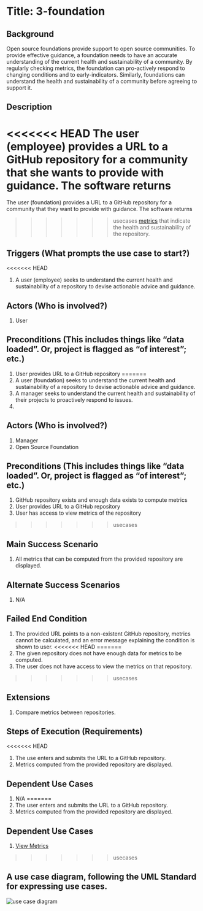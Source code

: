 # Title: 3-foundation

## Background
Open source foundations provide support to open source communities. To provide
effective guidance, a foundation needs to have an accurate understanding of the
current health and sustainability of a community. By regularly checking metrics,
the foundation can pro-actively respond to changing conditions and to
early-indicators. Similarly, foundations can understand the health and
sustainability of a community before agreeing to support it.

## Description
<<<<<<< HEAD
The user (employee) provides a URL to a GitHub repository for a community that
she wants to provide with guidance. The software returns
=======
The user (foundation) provides a URL to a GitHub repository for a community that
they want to provide with guidance. The software returns
>>>>>>> usecases
[metrics](https://wiki.linuxfoundation.org/oss-health-metrics/metrics)
that indicate the health and sustainability of the repository.

## Triggers (What prompts the use case to start?)
<<<<<<< HEAD
1. A user (employee) seeks to understand the current health and sustainability
   of a repository to devise actionable advice and guidance.

## Actors (Who is involved?)
1. User

## Preconditions (This includes things like “data loaded”. Or, project is flagged as “of interest”; etc.)
1. User provides URL to a GitHub repository
=======
1. A user (foundation) seeks to understand the current health and sustainability
   of a repository to devise actionable advice and guidance.
2. A manager seeks to understand the current health and sustainability of their projects to proactively respond to issues.
3.
## Actors (Who is involved?)
1. Manager
2. Open Source Foundation

## Preconditions (This includes things like “data loaded”. Or, project is flagged as “of interest”; etc.)
1. GitHub repository exists and enough data exists to compute metrics
2. User provides URL to a GitHub repository
3. User has access to view metrics of the repository
>>>>>>> usecases

## Main Success Scenario
1. All metrics that can be computed from the provided repository are displayed.

## Alternate Success Scenarios
1. N/A

## Failed End Condition
1. The provided URL points to a non-existent GitHub repository, metrics cannot
   be calculated, and an error message explaining the condition is shown to user.
<<<<<<< HEAD
=======
2. The given repository does not have enough data for metrics to be computed.
3. The user does not have access to view the metrics on that repository.
>>>>>>> usecases

## Extensions
1. Compare metrics between repositories.

## Steps of Execution (Requirements)
<<<<<<< HEAD
1. The use enters and submits the URL to a GitHub repository.
2. Metrics computed from the provided repository are displayed.

## Dependent Use Cases
1. N/A
=======
1. The user enters and submits the URL to a GitHub repository.
2. Metrics computed from the provided repository are displayed.

## Dependent Use Cases
1. [View Metrics](view-metrics.md)
>>>>>>> usecases

## A use case diagram, following the UML Standard for expressing use cases.
![use case diagram](./diagram/ViewMetrics.png)
